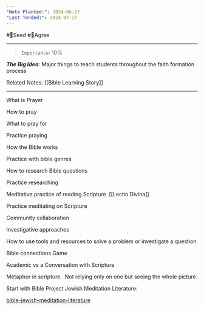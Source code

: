 ```yaml
---
"Note Planted:": 2024-06-27
"Last Tended:": 2024-07-17
---
```

#🌱Seed  #🙂Agree
****
>`Importance`: 10%
 
***The Big Idea***: Major things to teach students throughout the faith formation process

Related Notes: [[Bible Learning Story]]

* * *

What is Prayer

How to pray

What to pray for 

Practice praying 

  

How the Bible works

Practice with bible genres 

How to research Bible questions

Practice researching


Meditative practice of reading Scripture 
[[Lectio Divina]]

Practice meditating on Scripture


Community collaboration

Investigative approaches 

How to use tools and resources to solve a problem or investigate a question

Bible connections Game
  

Academic vs a Conversation with Scripture

Metaphor in scripture.  Not relying only on one but seeing the whole picture.

Start with Bible Project Jewish Meditation Literature:

[bible-jewish-meditation-literature](https://bibleproject.com/explore/video/bible-jewish-meditation-literature-h2r/?utm_source=web_social_share&medium=shared_video)
